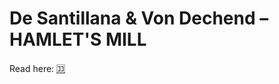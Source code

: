 # De Santillana & Von Dechend – HAMLET'S MILL

Read here: [🈁](https://wheelofheaven.github.io/de-santillana-von-dechend-hamlets-mill/)
